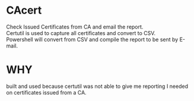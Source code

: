 # CAcert
Check Issued Certificates from CA and email the report.<br>
Certutil is used to capture all certificates and convert to CSV.<br>
Powershell will convert from CSV and compile the report to be sent by E-mail.

# WHY
built and used because certutil was not able to give me reporting I needed on certificates issued from a CA.